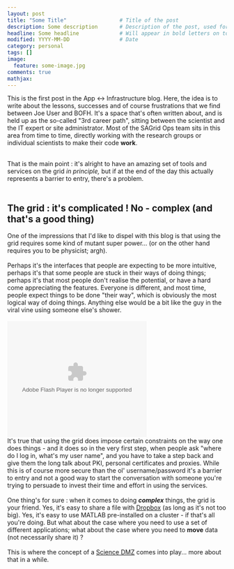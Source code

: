 ```yaml
---
layout: post
title: "Some Title"					# Title of the post
description: Some description		# Description of the post, used for Facebook Opengraph & Twitter
headline: Some headline				# Will appear in bold letters on top of the post
modified: YYYY-MM-DD				# Date
category: personal
tags: []
image: 
  feature: some-image.jpg
comments: true
mathjax:
---
```


This is the first post in the App <-> Infrastructure blog. Here, the idea is to write about the lessons, successes and of course frustrations that we find between Joe User and BOFH. It's a space that's often written about, and is held up as the so-called "3rd career path", sitting between the scientist and the IT expert or site administrator. Most of the SAGrid Ops team sits in this area from time to time, directly working with the research groups or individual scientists to make their code <b>work</b>.&nbsp;</div>
<div>
<br /></div>
<div>
That is the main point : it's alright to have an amazing set of tools and services on the grid <i>in principle, </i>but if at the end of the day this actually represents a barrier to entry, there's a problem.&nbsp;</div>
<div>
<br /></div>
<h2 style="text-align: left;">
The grid : it's complicated ! No - complex (and that's a good thing)</h2>
<div>
One of the impressions that I'd like to dispel with this blog is that using the grid requires some kind of mutant super power... (or on the other hand requires you to be physicist; argh).</div>
<div>
<br /></div>
<div>
Perhaps it's the interfaces that people are expecting to be more intuitive, perhaps it's that some people are stuck in their ways of doing things; perhaps it's that most people don't realise the potential, or have a hard come appreciating the features. Everyone is different, and most time, people expect things to be done "their way", which is obviously the most logical way of doing things. Anything else would be a bit like the guy in the viral vine using someone else's shower.<br />
<br />
<object class="BLOGGER-youtube-video" classid="clsid:D27CDB6E-AE6D-11cf-96B8-444553540000" codebase="http://download.macromedia.com/pub/shockwave/cabs/flash/swflash.cab#version=6,0,40,0" data-thumbnail-src="http://img.youtube.com/vi/kO13st_GIoM/0.jpg" height="266" width="320"><param name="movie" value="http://youtube.googleapis.com/v/kO13st_GIoM&source=uds" /><param name="bgcolor" value="#FFFFFF" /><param name="allowFullScreen" value="true" /><embed width="320" height="266"  src="http://youtube.googleapis.com/v/kO13st_GIoM&source=uds" type="application/x-shockwave-flash" allowfullscreen="true"></embed></object><br />
It's true that using the grid does impose certain constraints on the way one does things - and it does so in the very first step, when people ask "where do I log in, what's my user name", and you have to take a step back and give them the long talk about PKI, personal certificates and proxies. While this is of course more secure than the ol' username/password it's a barrier to entry and not a good way to start the conversation with someone you're trying to persuade to invest their time and effort in using the services.<br />
<br />
One thing's for sure : when it comes to doing <i style="font-weight: bold;">complex</i>&nbsp;things, the grid is your friend. Yes, it's easy to share a file with <a href="https://www.dropbox.com/">Dropbox</a> (as long as it's not too big). Yes, it's easy to use MATLAB pre-installed on a cluster - if that's all you're doing. But what about the case where you need to use a set of different applications; what about the case where you need to <b>move</b>&nbsp;data (not necessarily share it) ?<br />
<br />
This is where the concept of a <a href="https://fasterdata.es.net/science-dmz" target="_blank">Science DMZ</a> comes into play... more about that in a while.<br />
<br /></div>
</div>

